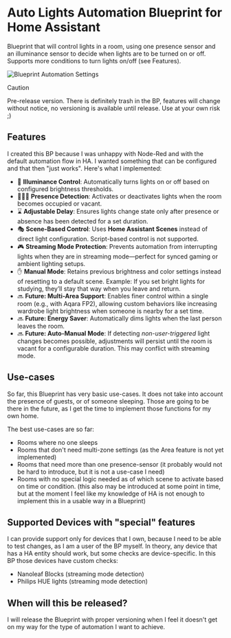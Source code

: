 # Auto Lights Automation Blueprint for Home Assistant

Blueprint that will control lights in a room, using one presence sensor and an
illuminance sensor to decide when lights are to be turned on or off. Supports
more conditions to turn lights on/off (see Features).

![Blueprint Automation Settings](images/chrome-capture-2025-1-31.gif)

> [!CAUTION]
> Pre-release version. There is definitely trash in the BP, features will change without notice, no versioning is available until release.
Use at your own risk ;)

## Features

I created this BP because I was unhappy with Node-Red and with the default
automation flow in HA. I wanted something that can be configured and that then
"just works". Here's what I implemented:

- 🔆 **Illuminance Control**: Automatically turns lights on or off based on
  configured brightness thresholds.  
- 🧑‍🤝‍🧑 **Presence Detection**: Activates or deactivates lights when the room
  becomes occupied or vacant.  
- ⌛ **Adjustable Delay**: Ensures lights change state only after presence or
  absence has been detected for a set duration.  
- 🎭 **Scene-Based Control**: Uses **Home Assistant Scenes** instead of direct
  light configuration. Script-based control is not supported.  
- 🎮 **Streaming Mode Protection**: Prevents automation from interrupting lights
  when they are in streaming mode—perfect for synced gaming or ambient lighting
  setups.  
- ✋ **Manual Mode**: Retains previous brightness and color settings instead of
  resetting to a default scene. Example: If you set bright lights for studying,
  they’ll stay that way when you leave and return.  
- 🔜 **Future: Multi-Area Support**: Enables finer control within a single room
  (e.g., with Aqara FP2), allowing custom behaviors like increasing wardrobe
  light brightness when someone is nearby for a set time.  
- 🔜 **Future: Energy Saver**: Automatically dims lights when the last person
  leaves the room.  
- 🔜 **Future: Auto-Manual Mode**: If detecting *non-user-triggered* light
  changes becomes possible, adjustments will persist until the room is vacant
  for a configurable duration. This may conflict with streaming mode.  


## Use-cases

So far, this Blueprint has very basic use-cases. It does not take into account
the presence of guests, or of someone sleeping. Those are going to be there in
the future, as I get the time to implement those functions for my own home.

The best use-cases are so far:

- Rooms where no one sleeps
- Rooms that don't need multi-zone settings (as the Area feature is not yet
    implemented)
- Rooms that need more than one presence-sensor (it probably would not be hard
    to introduce, but it is not a use-case I need)
- Rooms with no special logic needed as of which scene to activate based on time
    or condition. (this also may be introduced at some point in time, but at
    the moment I feel like my knowledge of HA is not enough to implement this
    in a usable way in a Blueprint)

## Supported Devices with "special" features

I can provide support only for devices that I own, because I need to be able to
test changes, as I am a user of the BP myself. In theory, any device that has
a HA entity should work, but some checks are device-specific. In this BP those
devices have custom checks:

- Nanoleaf Blocks (streaming mode detection)
- Philips HUE lights (streaming mode detection)

## When will this be released?

I will release the Blueprint with proper versioning when I feel it doesn't get
on my way for the type of automation I want to achieve.